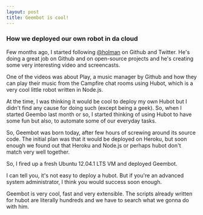 ```yaml
---
layout: post
title: Geembot is cool!
---
```


### How we deployed our own robot in da cloud

Few months ago, I started following [@holman](http://zachholman.com/) on Github and Twitter. He's doing a great job on Github and on open-source projects and he's creating some very interesting video and screencasts.

One of the videos was about Play, a music manager by Github and how they can play their music from the Campfire chat rooms using Hubot, which is a very cool little robot written in Node.js.

At the time, I was thinking it would be cool to deploy my own Hubot but I didn't find any cause for doing such (except being a geek). So, when I started Geembo last month or so, I started thinking of using Hubot to have some fun but also, to automate some of our everyday tasks.

So, Geembot was born today, after few hours of screwing around its source code. The initial plan was that it would be deployed on Heroku, but soon enough we found out that Heroku and Node.js or perhaps hubot don't match very well together.

So, I fired up a fresh Ubuntu 12.04.1 LTS VM and deployed Geembot.

I can tell you, it's not easy to deploy a hubot. But if you're an advanced system administrator, I think you would success soon enough.

Geembot is very cool, fast and very extensible. The scripts already written for hubot are literally hundreds and we have to search what we gonna do with him.